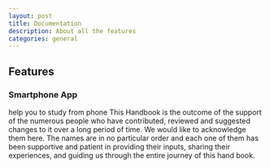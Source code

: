 ```yaml
---
layout: post
title: Documentation
description: About all the features
categories: general
---
```


## Features


### Smartphone App 
help you to study from phone
This Handbook is the outcome of the support of the numerous people who have contributed, reviewed and suggested changes to it over a long period of time. 
We would like to acknowledge them here. The names are in no particular order and each one of them has been supportive and patient in providing their inputs, sharing their experiences, and guiding us through the entire journey of this hand book.



<style>.shadow{
    box-shadow: 2px 2px 5px #aaa;
    border-radius: 0;
}</style>

